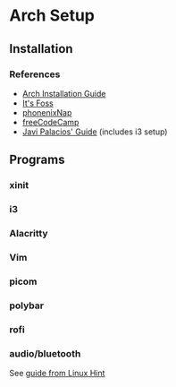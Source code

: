 # Arch Setup

## Installation

### References

* [Arch Installation Guide](https://wiki.archlinux.org/title/installation_guide)
* [It's Foss](https://itsfoss.com/install-arch-linux/)
* [phonenixNap](https://phoenixnap.com/kb/arch-linux-install)
* [freeCodeCamp](https://www.freecodecamp.org/news/how-to-install-arch-linux/)
* [Javi Palacios' Guide](https://gist.github.com/fjpalacios/441f2f6d27f25ee238b9bfcb068865db) (includes i3 setup)

## Programs

### xinit

### i3

### Alacritty

### Vim

### picom

### polybar

### rofi

### audio/bluetooth

See [guide from Linux Hint](https://linuxhint.com/configure_bluetooth_arch_linux/)
